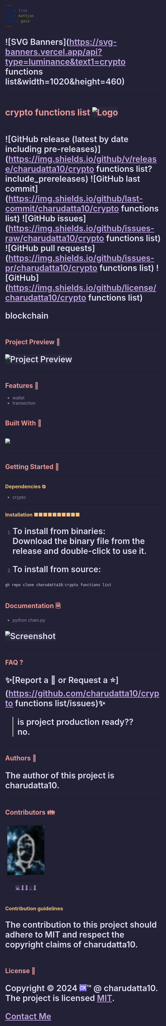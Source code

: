 ```yaml
---
marp: true
math: mathjax
theme: gaia
---
```


<style lang=css>

@import "default";
@import "schema";
@import "structure";

:root {
  --base: #232136;
    --surface: #2a273f;
    --overlay: #393552;
    --muted: #6e6a86;
    --subtle: #908caa;
    --text: #e0def4;
    --love: #eb6f92;
    --gold: #f6c177;
    --rose: #ea9a97;
    --pine: #3e8fb0;
    --foam: #9ccfd8;
    --iris: #c4a7e7;
    --highlight-low: #2a283e;
    --highlight-muted: #44415a;
    --highlight-high: #56526e;

  font-family: Pier Sans, ui-sans-serif, system-ui, -apple-system,
    BlinkMacSystemFont, Segoe UI, Roboto, Helvetica Neue, Arial, Noto Sans,
    sans-serif, "Apple Color Emoji", "Segoe UI Emoji", Segoe UI Symbol,
    "Noto Color Emoji";
  font-weight: initial;

  background-color: var(--base);
}
/*Common style*/
h1 {
  color: var(--rose);
  padding-bottom: 2mm;
  margin-bottom: 12mm;
}
h2 {
  color: var(--rose);
}
h3 {
  color: var(--gold);
}
h4 {
  color: var(--rose);
}
h5 {
  color: var(--rose);
}
h6 {
  color: var(--rose);
}
a {
  color: var(--iris);
}
p {
  font-size: 20pt;
  font-weight: 600;
  color: var(--text);
}
code {
  color: var(--text);
  background-color: var(--highlight-muted);
}
text {
  color: var(--text);
}
ul {
  color: var(--subtle);
}
li {
  color: var(--subtle);
}
img {
  background-color: var(--highlight-low);
}
strong {
  color: var(--text);
  font-weight: inherit;
  font-weight: 800;
}
mjx-container {
  color: var(--text);
}
marp-pre {
  background-color: var(--overlay);
  border-color: var(--highlight-high);
}

/*Code blok*/
.hljs-comment {
  color: var(--muted);
}
.hljs-attr {
  color: var(--foam);
}
.hljs-punctuation {
  color: var(--subtle);
}
.hljs-string {
  color: var(--gold);
}
.hljs-title {
  color: var(--foam);
}
.hljs-keyword {
  color: var(--pine);
}
.hljs-variable {
  color: var(--text);
}
.hljs-literal {
  color: var(--rose);
}
.hljs-type {
  color: var(--love);
}
.hljs-number {
  color: var(--gold);
}
.hljs-built_in {
  color: var(--love);
}
.hljs-params {
  color: var(--iris);
}
.hljs-symbol {
  color: var(--foam);
}
.hljs-meta {
  color: var(--subtle);
}

</style>
 
<!-- PROJECT Banner -->
![SVG Banners](https://svg-banners.vercel.app/api?type=luminance&text1=crypto functions list&width=1020&height=460)
<!-- PROJECT TITLE - PROJECT LOGO -->
---

# crypto functions list ![Logo]()

<!-- PROJECT SHIELDS -->
![GitHub release (latest by date including pre-releases)](https://img.shields.io/github/v/release/charudatta10/crypto functions list?include_prereleases)
![GitHub last commit](https://img.shields.io/github/last-commit/charudatta10/crypto functions list)
![GitHub issues](https://img.shields.io/github/issues-raw/charudatta10/crypto functions list)
![GitHub pull requests](https://img.shields.io/github/issues-pr/charudatta10/crypto functions list)
![GitHub](https://img.shields.io/github/license/charudatta10/crypto functions list)

<!-- Project Description -->
blockchain  

<!-- SHARING ON SOCIAL MEDIA -->

<!-- TABLE OF CONTENTS -->

---

## Project Preview 📖 <!-- Usage screenshots -->

![Project Preview]()

---

## Features 🌟

- wallet
- transection
 

---

## Built With 🔧
![](https://img.shields.io/badge/Python-975E73?style=for-the-badge&logo=python&logoColor=000) 

<!-- Documentation  -->

---

## Getting Started 🌱

---

### Dependencies ⧉

- crypto


---

### Installation ■■■■■■■■■■

1. To install from binaries:  
   Download the binary file from the release and double-click to use it.

2. To install from source:

```PowerShell
gh repo clone charudatta10/crypto functions list
```
 
---

## Documentation 🗎

- python chain.py


![Screenshot]()

---

## FAQ ?

✨[Report a 🐛 or Request a ⭐](https://github.com/charudatta10/crypto functions list/issues)✨

> is project production ready??    
   no.    
   


<!-- Community Guidelines [Author, Contributors, contributors guidelines, users, license ] -->

---

## Authors 👱

The author of this project is charudatta10.  

---

## Contributors 👪

| ![](profile-picture.png) |
| :---: | 
| charudatta10 |
| [💻](#code-charudatta10)  [📖](#doc-charudatta10)  [🎨](#design-charudatta10)  [💡](#example-charudatta10)  [🤔](#ideas-charudatta10)|


---

### Contribution guidelines

The contribution to this project should adhere to MIT and respect the copyright claims of charudatta10.

---

## License 📜

Copyright :copyright: 2024 ![logo](favicon05.svg):tm: @ charudatta10.   
The project is licensed [MIT](./LICENSE).

<!--- Contact form and portfolio links sponsorship links-->
[Contact Me](https://charudatta10.github.io/linktree/)